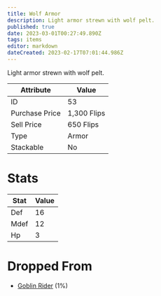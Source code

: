 ```yaml
---
title: Wolf Armor
description: Light armor strewn with wolf pelt.
published: true
date: 2023-03-01T00:27:49.890Z
tags: items
editor: markdown
dateCreated: 2023-02-17T07:01:44.986Z
---
```


Light armor strewn with wolf pelt.

|Attribute|Value|
|-|-|
|ID|53|
|Purchase Price|1,300 Flips|
|Sell Price|650 Flips|
|Type|Armor|
|Stackable|No|

# Stats
|Stat|Value|
|-|-|
|Def|16|
|Mdef|12|
|Hp|3|

# Dropped From
 * [Goblin Rider](/monsters/goblin-rider) (1%)
